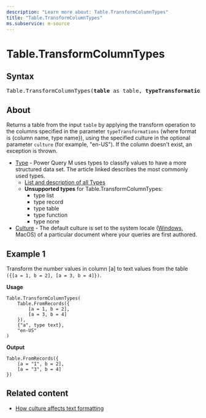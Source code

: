 ```yaml
---
description: "Learn more about: Table.TransformColumnTypes"
title: "Table.TransformColumnTypes"
ms.subservice: m-source
---
```

# Table.TransformColumnTypes

## Syntax

<pre>
Table.TransformColumnTypes(<b>table</b> as table, <b>typeTransformations</b> as list, optional <b>culture</b> as nullable text) as table
</pre>
  
## About

Returns a table from the input `table` by applying the transform operation to the columns specified in the parameter `typeTransformations` (where format is {column name, type name}), using the specified culture in the optional parameter `culture` (for example, "en-US"). If the column doesn't exist, an exception is thrown.

- [Type](/powerquery-m/type-conversion) - Power Query M uses types to classify values to have a more structured data set. The article linked describes the most commonly used types.
  - [List and description of all Types](/powerquery-m/type-conversion)
  - **Unsupported types** for Table.TransformColumnTypes:
    - type list
    - type record
    - type table
    - type function
    - type none
- [Culture](/powerquery-m/how-culture-affects-text-formatting) - The default culture is set to the system locale ([Windows](/openspecs/windows_protocols/ms-lcid/a9eac961-e77d-41a6-90a5-ce1a8b0cdb9c), MacOS) of a particular document where your queries are first authored. 

## Example 1

Transform the number values in column [a] to text values from the table `({[a = 1, b = 2], [a = 3, b = 4]})`.

**Usage**

```powerquery-m
Table.TransformColumnTypes(
    Table.FromRecords({
        [a = 1, b = 2],
        [a = 3, b = 4]
    }),
    {"a", type text},
    "en-US"
)
```

**Output**

```powerquery-m
Table.FromRecords({
    [a = "1", b = 2],
    [a = "3", b = 4]
})
```

## Related content

* [How culture affects text formatting](how-culture-affects-text-formatting.md)
